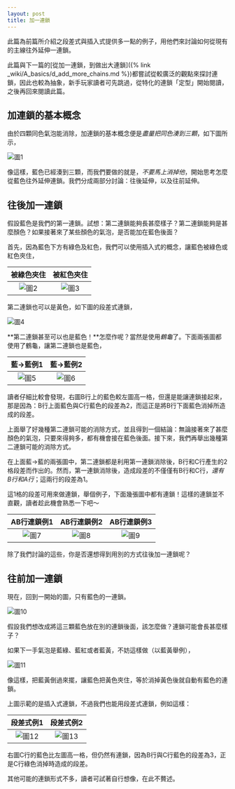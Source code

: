 ```yaml
---
layout: post
title: 加一連鎖
---
```


此篇為前篇所介紹之段差式與插入式提供多一點的例子，用他們來討論如何從現有的主線往外延伸一連鎖。

此篇與下一篇的[從加一連鎖，到做出大連鎖]({% link _wiki/A_basics/d_add_more_chains.md %})都嘗試從較廣泛的觀點來探討連鎖，因此也較為抽象，新手玩家讀者可先跳過，從特化的連鎖「定型」開始閱讀，之後再回來閱讀此篇。

## 加連鎖的基本概念

由於四顆同色氣泡能消除，加連鎖的基本概念便是*盡量把同色湊到三顆*，如下圖所示，

![圖1](https://i.imgur.com/UzKeCgy.jpg)

像這樣，藍色已經湊到三顆，而我們要做的就是，*不要馬上消掉他*，開始思考怎麼從藍色往外延伸連鎖。我們分成兩部分討論：往後延伸，以及往前延伸。

## 往後加一連鎖

假設藍色是我們的第一連鎖。試想：第二連鎖能夠長甚麼樣子？第二連鎖能夠是甚麼顏色？如果接著來了某些顏色的氣泡，是否能加在藍色後面？

首先，因為藍色下方有綠色及紅色，我們可以使用插入式的概念，讓藍色被綠色或紅色夾住，

|被綠色夾住|被紅色夾住|
|:----------:|:----------:|
|![圖2](https://i.imgur.com/eWRQ3pf.jpg)|![圖3](https://i.imgur.com/vStKhmY.jpg)|

第二連鎖也可以是黃色，如下圖的段差式連鎖，

![圖4](https://i.imgur.com/d4QQ1gw.jpg)

**第二連鎖甚至可以也是藍色！**怎麼作呢？當然是使用*鶴龜*了。下面兩張圖都使用了鶴龜，讓第二連鎖也是藍色，

|藍→藍例1|藍→藍例2|
|:----------:|:----------:|
|![圖5](https://i.imgur.com/yqRJ4P4.jpg)|![圖6](https://i.imgur.com/qZyuKNM.jpg)|

讀者仔細比較會發現，右圖B行上的藍色較左圖高一格，但還是能讓連鎖接起來，那是因為：B行上面藍色與C行藍色的段差為2，而這正是將B行下面藍色消掉所造成的段差。

上面舉了好幾種第二連鎖可能的消除方式，並且得到一個結論：無論接著來了甚麼顏色的氣泡，只要來得夠多，都有機會接在藍色後面。接下來，我們再舉出幾種第二連鎖可能的消除方式。

在上面藍→藍的兩張圖中，第二連鎖都是利用第一連鎖消除後，B行和C行產生的2格段差而作出的。然而，第一連鎖消除後，造成段差的不僅僅有B行和C行，*還有B行和A行*；這兩行的段差為1。

這1格的段差可用來做連鎖，舉個例子，下面幾張圖中都有連鎖！這樣的連鎖並不直觀，讀者趁此機會熟悉一下吧～

|AB行連鎖例1|AB行連鎖例2|AB行連鎖例3|
|:----------:|:----------:|:----------:|
|![圖7](https://i.imgur.com/MyfEQ0p.jpg)|![圖8](https://i.imgur.com/FnsNF1W.jpg)|![圖9](https://i.imgur.com/12UgRfW.jpg)|

除了我們討論的這些，你是否還想得到用別的方式往後加一連鎖呢？

## 往前加一連鎖

現在，回到一開始的圖，只有藍色的一連鎖。

![圖10](https://i.imgur.com/UzKeCgy.jpg)

假設我們想改成將這三顆藍色放在別的連鎖後面，該怎麼做？連鎖可能會長甚麼樣子？

如果下一手氣泡是藍綠、藍紅或者藍黃，不妨這樣做（以藍黃舉例），

![圖11](https://i.imgur.com/3zLjuL1.jpg)

像這樣，把藍黃倒過來擺，讓藍色把黃色夾住，等於消掉黃色後就自動有藍色的連鎖。

上圖示範的是插入式連鎖，不過我們也能用段差式連鎖，例如這樣：

|段差式例1|段差式例2|
|:----------:|:----------:|
|![圖12](https://i.imgur.com/EL0USkK.jpg)|![圖13](https://i.imgur.com/9XAW3hI.jpg)|

右圖C行的藍色比左圖高一格，但仍然有連鎖，因為B行與C行藍色的段差為3，正是C行綠色消掉時造成的段差。

其他可能的連鎖形式不多，讀者可試著自行想像，在此不贅述。
